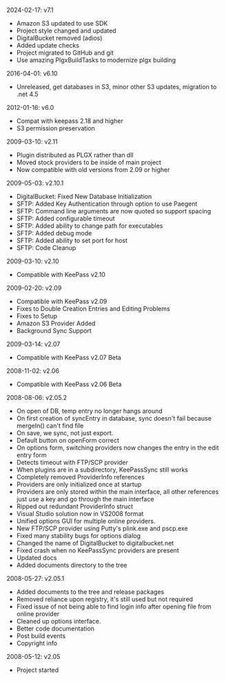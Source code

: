 2024-02-17: v7.1
- Amazon S3 updated to use SDK
- Project style changed and updated
- DigitalBucket removed (adios)
- Added update checks
- Project migrated to GitHub and git
- Use amazing PlgxBuildTasks to modernize plgx building


2016-04-01: v6.10
- Unreleased, get databases in S3, minor other S3 updates, migration to .net 4.5

2012-01-16: v6.0
- Compat with keepass 2.18 and higher
- S3 permission preservation

2009-03-10: v2.11
- Plugin distributed as PLGX rather than dll
- Moved stock providers to be inside of main project
- Now compatible with old versions from 2.09 or higher


2009-05-03: v2.10.1
- DigitalBucket: Fixed New Database Initialization
- SFTP: Added Key Authentication through option to use Paegent
- SFTP: Command line arguments are now quoted so support spacing
- SFTP: Added configurable timeout
- SFTP: Added ability to change path for executables
- SFTP: Added debug mode
- SFTP: Added ability to set port for host
- SFTP: Code Cleanup


2009-03-10: v2.10
- Compatible with KeePass v2.10

2009-02-20: v2.09
- Compatible with KeePass v2.09
- Fixes to Double Creation Entries and Editing Problems
- Fixes to Setup
- Amazon S3 Provider Added
- Background Sync Support


2009-03-14: v2.07
- Compatible with KeePass v2.07 Beta

2008-11-02: v2.06
- Compatible with KeePass v2.06 Beta

2008-08-06: v2.05.2
- On open of DB, temp entry no longer hangs around
- On first creation of syncEntry in database, sync doesn't fail because mergeIn() can't find file
- On save, we sync, not just export.
- Default button on openForm correct
- On options form, switching providers now changes the entry in the edit entry form
- Detects timeout with FTP/SCP provider
- When plugins are in a subdirectory, KeePassSync still works
- Completely removed ProviderInfo references
- Providers are only initialized once at startup
- Providers are only stored within the main interface, all other references just use a key and go through the main interface
- Ripped out redundant ProviderInfo struct
- Visual Studio solution now in VS2008 format
- Unified options GUI for multiple online providers.
- New FTP/SCP provider using Putty's plink.exe and pscp.exe
- Fixed many stability bugs for options dialog
- Changed the name of DigitalBucket to digitalbucket.net
- Fixed crash when no KeePassSync providers are present
- Updated docs
- Added documents directory to the tree


2008-05-27: v2.05.1
- Added documents to the tree and release packages
- Removed reliance upon registry, it's still used but not required
- Fixed issue of not being able to find login info after opening file from online provider
- Cleaned up options interface.
- Better code documentation
- Post build events
- Copyright info

2008-05-12: v2.05
- Project started